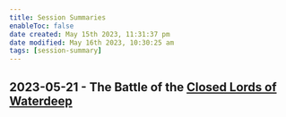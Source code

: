 ```yaml
---
title: Session Summaries
enableToc: false
date created: May 15th 2023, 11:31:37 pm
date modified: May 16th 2023, 10:30:25 am
tags: [session-summary]
---
```

## 2023-05-21 - The Battle of the [Closed Lords of Waterdeep](Factions/Closed%20Lords%20of%20Waterdeep.md)
